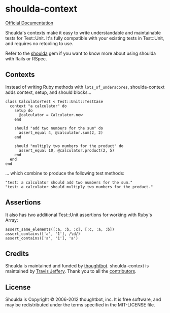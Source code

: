 # shoulda-context

[Official Documentation](http://rubydoc.info/github/thoughtbot/shoulda-context/master/frames)

Shoulda's contexts make it easy to write understandable and maintainable tests for Test::Unit.
It's fully compatible with your existing tests in Test::Unit, and requires no retooling to use.

Refer to the [shoulda](https://github.com/thoughtbot/shoulda) gem if you want to know more
about using shoulda with Rails or RSpec.

## Contexts

Instead of writing Ruby methods with `lots_of_underscores`, shoulda-context adds
context, setup, and should blocks...

    class CalculatorTest < Test::Unit::TestCase
      context "a calculator" do
        setup do
          @calculator = Calculator.new
        end

        should "add two numbers for the sum" do
          assert_equal 4, @calculator.sum(2, 2)
        end

        should "multiply two numbers for the product" do
          assert_equal 10, @calculator.product(2, 5)
        end
      end
    end

... which combine to produce the following test methods:

    "test: a calculator should add two numbers for the sum."
    "test: a calculator should multiply two numbers for the product."

## Assertions

It also has two additional Test::Unit assertions for working with Ruby's Array:

    assert_same_elements([:a, :b, :c], [:c, :a, :b])
    assert_contains(['a', '1'], /\d/)
    assert_contains(['a', '1'], 'a')

## Credits

Shoulda is maintained and funded by [thoughtbot](http://thoughtbot.com/community).
shoulda-context is maintained by [Travis Jeffery](https://github.com/travisjeffery).
Thank you to all the [contributors](https://github.com/thoughtbot/shoulda-context/contributors).

## License

Shoulda is Copyright © 2006-2012 thoughtbot, inc.
It is free software, and may be redistributed under the terms specified in the MIT-LICENSE file.
